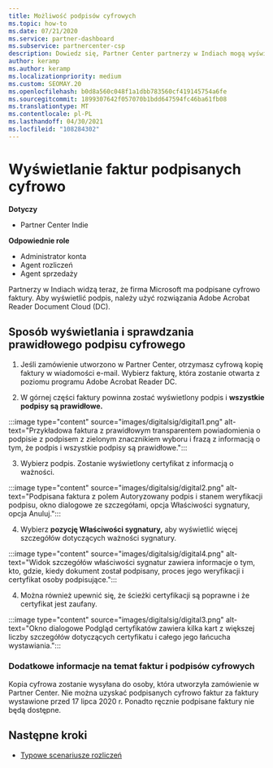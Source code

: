 ```yaml
---
title: Możliwość podpisów cyfrowych
ms.topic: how-to
ms.date: 07/21/2020
ms.service: partner-dashboard
ms.subservice: partnercenter-csp
description: Dowiedz się, Partner Center partnerzy w Indiach mogą wyświetlać faktury podpisane cyfrowo i odbierać cyfrowe kopie faktur dla zamówień utworzonych w Partner Center.
author: keramp
ms.author: keramp
ms.localizationpriority: medium
ms.custom: SEOMAY.20
ms.openlocfilehash: b0d8a560c048f1a1dbb783560cf419145754a6fe
ms.sourcegitcommit: 1899307642f057070b1bdd647594fc46ba61fb08
ms.translationtype: MT
ms.contentlocale: pl-PL
ms.lasthandoff: 04/30/2021
ms.locfileid: "108284302"
---
```

# <a name="view-digitally-signed-invoices"></a>Wyświetlanie faktur podpisanych cyfrowo

**Dotyczy**

- Partner Center Indie

**Odpowiednie role**

- Administrator konta
- Agent rozliczeń
- Agent sprzedaży

Partnerzy w Indiach widzą teraz, że firma Microsoft ma podpisane cyfrowo faktury. Aby wyświetlić podpis, należy użyć rozwiązania Adobe Acrobat Reader Document Cloud (DC).

## <a name="how-to-view-and-insure-a-valid-digital-signature"></a>Sposób wyświetlania i sprawdzania prawidłowego podpisu cyfrowego


1. Jeśli zamówienie utworzono w Partner Center, otrzymasz cyfrową kopię faktury w wiadomości e-mail. Wybierz fakturę, która zostanie otwarta z poziomu programu Adobe Acrobat Reader DC.


2. W górnej części faktury powinna zostać wyświetlony podpis i **wszystkie podpisy są prawidłowe.**
 
 :::image type="content" source="images/digitalsig/digital1.png" alt-text="Przykładowa faktura z prawidłowym transparentem powiadomienia o podpisie z podpisem z zielonym znacznikiem wyboru i frazą z informacją o tym, że podpis i wszystkie podpisy są prawidłowe.":::

3. Wybierz podpis. Zostanie wyświetlony certyfikat z informacją o ważności.

:::image type="content" source="images/digitalsig/digital2.png" alt-text="Podpisana faktura z polem Autoryzowany podpis i stanem weryfikacji podpisu, okno dialogowe ze szczegółami, opcja Właściwości sygnatury, opcja Anuluj."::: 

4. Wybierz **pozycję Właściwości sygnatury,** aby wyświetlić więcej szczegółów dotyczących ważności sygnatury.

:::image type="content" source="images/digitalsig/digital4.png" alt-text="Widok szczegółów właściwości sygnatur zawiera informacje o tym, kto, gdzie, kiedy dokument został podpisany, proces jego weryfikacji i certyfikat osoby podpisujące."::: 

4. Można również upewnić się, że ścieżki certyfikacji są poprawne i że certyfikat jest zaufany.

 :::image type="content" source="images/digitalsig/digital3.png" alt-text="Okno dialogowe Podgląd certyfikatów zawiera kilka kart z większej liczby szczegółów dotyczących certyfikatu i całego jego łańcucha wystawiania.":::

### <a name="additional-information-on-invoices-and-digital-signatures"></a>Dodatkowe informacje na temat faktur i podpisów cyfrowych

Kopia cyfrowa zostanie wysyłana do osoby, która utworzyła zamówienie w Partner Center. Nie można uzyskać podpisanych cyfrowo faktur za faktury wystawione przed 17 lipca 2020 r. Ponadto ręcznie podpisane faktury nie będą dostępne.

## <a name="next-steps"></a>Następne kroki

- [Typowe scenariusze rozliczeń](common-billing-scenarios.md)